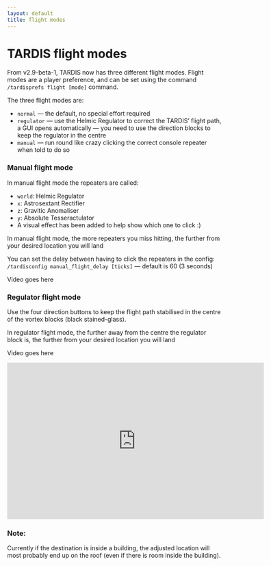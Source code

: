 ```yaml
---
layout: default
title: flight modes
---
```


# TARDIS flight modes

From v2.9-beta-1, TARDIS now has three different flight modes. Flight modes are a player preference, and can be set
using the command `/tardisprefs flight [mode]` command.

The three flight modes are:

- `normal` — the default, no special effort required
- `regulator` — use the Helmic Regulator to correct the TARDIS’ flight path, a GUI opens automatically — you need to use
  the direction blocks to keep the regulator in the centre
- `manual` — run round like crazy clicking the correct console repeater when told to do so

### Manual flight mode

In manual flight mode the repeaters are called:

- `world`: Helmic Regulator
- `x`: Astrosextant Rectifier
- `z`: Gravitic Anomaliser
- `y`: Absolute Tesseractulator
- A visual effect has been added to help show which one to click :)

In manual flight mode, the more repeaters you miss hitting, the further from your desired location you will land

You can set the delay between having to click the repeaters in the config: `/tardisconfig manual_flight_delay [ticks]` —
default is 60 (3 seconds)

Video goes here

<!--<iframe src="https://player.vimeo.com/video/57807692" width="600" height="366" frameborder="0" webkitallowfullscreen mozallowfullscreen allowfullscreen></iframe>-->

### Regulator flight mode

Use the four direction buttons to keep the flight path stabilised in the centre of the vortex blocks (black
stained-glass).

In regulator flight mode, the further away from the centre the regulator block is, the further from your desired
location you will land

Video goes here

<iframe src="https://player.vimeo.com/video/90391961" width="600" height="366" frameborder="0" webkitallowfullscreen mozallowfullscreen allowfullscreen></iframe>

### Note:

Currently if the destination is inside a building, the adjusted location will most probably end up on the roof (even if
there is room inside the building).

